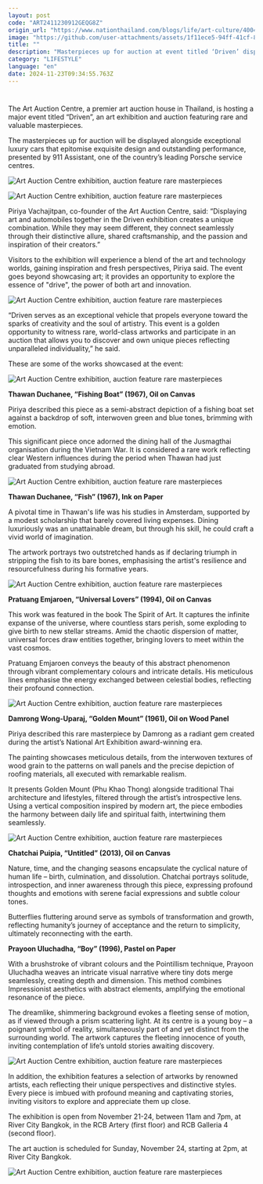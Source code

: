 ```yaml
---
layout: post
code: "ART2411230912GEQG8Z"
origin_url: "https://www.nationthailand.com/blogs/life/art-culture/40043544"
image: "https://github.com/user-attachments/assets/1f11ece5-94ff-41cf-8fc4-a93d868feb5a"
title: ""
description: "Masterpieces up for auction at event titled ‘Driven’ displayed alongside exceptional luxury cars"
category: "LIFESTYLE"
language: "en"
date: 2024-11-23T09:34:55.763Z
---
```


# 









The Art Auction Centre, a premier art auction house in Thailand, is hosting a major event titled “Driven”, an art exhibition and auction featuring rare and valuable masterpieces.

The masterpieces up for auction will be displayed alongside exceptional luxury cars that epitomise exquisite design and outstanding performance, presented by 911 Assistant, one of the country’s leading Porsche service centres.

  ![Art Auction Centre exhibition, auction feature rare masterpieces](https://media.nationthailand.com/uploads/images/contents/w1024/2024/11/Yfz0vHUBh7ikMTGMFIw6.webp?x-image-process=style/lg-webp)

  ![Art Auction Centre exhibition, auction feature rare masterpieces](https://media.nationthailand.com/uploads/images/contents/w1024/2024/11/jCMNLZFt1TjqmL0hGHEl.webp?x-image-process=style/lg-webp)

Piriya Vachajitpan, co-founder of the Art Auction Centre, said: “Displaying art and automobiles together in the Driven exhibition creates a unique combination. While they may seem different, they connect seamlessly through their distinctive allure, shared craftsmanship, and the passion and inspiration of their creators.”

Visitors to the exhibition will experience a blend of the art and technology worlds, gaining inspiration and fresh perspectives, Piriya said. The event goes beyond showcasing art; it provides an opportunity to explore the essence of "drive", the power of both art and innovation.

  ![Art Auction Centre exhibition, auction feature rare masterpieces](https://github.com/user-attachments/assets/d89b3202-9ae0-4b2c-a1c4-65ca982a6285)

“Driven serves as an exceptional vehicle that propels everyone toward the sparks of creativity and the soul of artistry. This event is a golden opportunity to witness rare, world-class artworks and participate in an auction that allows you to discover and own unique pieces reflecting unparalleled individuality,” he said.

These are some of the works showcased at the event:

  ![Art Auction Centre exhibition, auction feature rare masterpieces](https://media.nationthailand.com/uploads/images/contents/w1024/2024/11/d3rTv5XDIjFAYQwFWPyW.webp?x-image-process=style/lg-webp)

**Thawan Duchanee, “Fishing Boat” (1967), Oil on Canvas**

Piriya described this piece as a semi-abstract depiction of a fishing boat set against a backdrop of soft, interwoven green and blue tones, brimming with emotion.

This significant piece once adorned the dining hall of the Jusmagthai organisation during the Vietnam War. It is considered a rare work reflecting clear Western influences during the period when Thawan had just graduated from studying abroad.

  ![Art Auction Centre exhibition, auction feature rare masterpieces](https://github.com/user-attachments/assets/3f7ef24a-bb36-4196-940a-8179d640674b)

**Thawan Duchanee, “Fish” (1967), Ink on Paper**

A pivotal time in Thawan's life was his studies in Amsterdam, supported by a modest scholarship that barely covered living expenses. Dining luxuriously was an unattainable dream, but through his skill, he could craft a vivid world of imagination.

The artwork portrays two outstretched hands as if declaring triumph in stripping the fish to its bare bones, emphasising the artist's resilience and resourcefulness during his formative years.

  ![Art Auction Centre exhibition, auction feature rare masterpieces](https://github.com/user-attachments/assets/1dbed6d3-e9bc-4843-a6a9-70b1234ab671)

**Pratuang Emjaroen, “Universal Lovers” (1994), Oil on Canvas**

This work was featured in the book The Spirit of Art. It captures the infinite expanse of the universe, where countless stars perish, some exploding to give birth to new stellar streams. Amid the chaotic dispersion of matter, universal forces draw entities together, bringing lovers to meet within the vast cosmos.

Pratuang Emjaroen conveys the beauty of this abstract phenomenon through vibrant complementary colours and intricate details. His meticulous lines emphasise the energy exchanged between celestial bodies, reflecting their profound connection.

  ![Art Auction Centre exhibition, auction feature rare masterpieces](https://github.com/user-attachments/assets/88462da3-e0e8-492c-ada5-f15fd6074eaa)

**Damrong Wong-Uparaj, “Golden Mount” (1961), Oil on Wood Panel**

Piriya described this rare masterpiece by Damrong as a radiant gem created during the artist’s National Art Exhibition award-winning era.

The painting showcases meticulous details, from the interwoven textures of wood grain to the patterns on wall panels and the precise depiction of roofing materials, all executed with remarkable realism.

It presents Golden Mount (Phu Khao Thong) alongside traditional Thai architecture and lifestyles, filtered through the artist’s introspective lens. Using a vertical composition inspired by modern art, the piece embodies the harmony between daily life and spiritual faith, intertwining them seamlessly.

  ![Art Auction Centre exhibition, auction feature rare masterpieces](https://github.com/user-attachments/assets/df6e68c0-2e72-45a0-95ac-f266b15ed4eb)

**Chatchai Puipia, “Untitled” (2013), Oil on Canvas**

Nature, time, and the changing seasons encapsulate the cyclical nature of human life – birth, culmination, and dissolution. Chatchai portrays solitude, introspection, and inner awareness through this piece, expressing profound thoughts and emotions with serene facial expressions and subtle colour tones.

Butterflies fluttering around serve as symbols of transformation and growth, reflecting humanity’s journey of acceptance and the return to simplicity, ultimately reconnecting with the earth.

**Prayoon Uluchadha, “Boy” (1996), Pastel on Paper**

With a brushstroke of vibrant colours and the Pointillism technique, Prayoon Uluchadha weaves an intricate visual narrative where tiny dots merge seamlessly, creating depth and dimension. This method combines Impressionist aesthetics with abstract elements, amplifying the emotional resonance of the piece.

The dreamlike, shimmering background evokes a fleeting sense of motion, as if viewed through a prism scattering light. At its centre is a young boy – a poignant symbol of reality, simultaneously part of and yet distinct from the surrounding world. The artwork captures the fleeting innocence of youth, inviting contemplation of life’s untold stories awaiting discovery.

  ![Art Auction Centre exhibition, auction feature rare masterpieces](https://github.com/user-attachments/assets/1d19dafa-e297-4e44-a585-a6e002896db2)

In addition, the exhibition features a selection of artworks by renowned artists, each reflecting their unique perspectives and distinctive styles. Every piece is imbued with profound meaning and captivating stories, inviting visitors to explore and appreciate them up close.

The exhibition is open from November 21-24, between 11am and 7pm, at River City Bangkok, in the RCB Artery (first floor) and RCB Galleria 4 (second floor).

The art auction is scheduled for Sunday, November 24, starting at 2pm, at River City Bangkok.

  ![Art Auction Centre exhibition, auction feature rare masterpieces](https://github.com/user-attachments/assets/5f84e63f-1e5a-44d4-94cb-82417ecdc024)